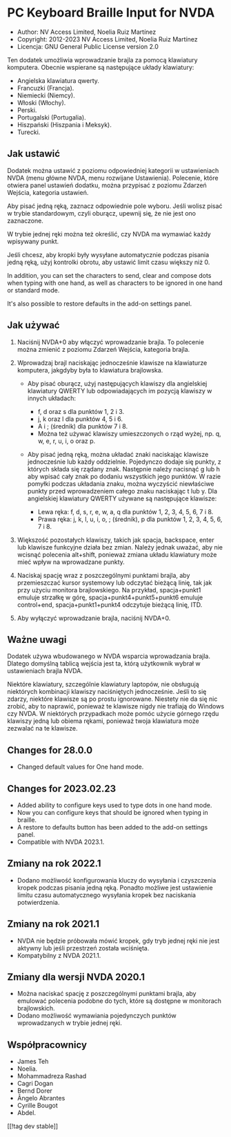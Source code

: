 # PC Keyboard Braille Input for NVDA #

* Author: NV Access Limited, Noelia Ruiz Martínez
* Copyright: 2012-2023 NV Access Limited, Noelia Ruiz Martínez
* Licencja: GNU General Public License version 2.0

Ten dodatek umożliwia wprowadzanie brajla za pomocą klawiatury
komputera. Obecnie wspierane są następujące układy klawiatury:

* Angielska klawiatura qwerty.
* Francuzki (Francja).
* Niemiecki (Niemcy).
* Włoski (Włochy).
* Perski.
* Portugalski (Portugalia).
* Hiszpański (Hiszpania i Meksyk).
* Turecki.

## Jak ustawić

Dodatek można ustawić z poziomu odpowiedniej kategorii w ustawieniach NVDA
(menu główne NVDA, menu rozwijane Ustawienia). Polecenie, które otwiera
panel ustawień dodatku, można przypisać z poziomu Zdarzeń Wejścia, kategoria
ustawień.

Aby pisać jedną ręką, zaznacz odpowiednie pole wyboru. Jeśli wolisz pisać w
trybie standardowym, czyli oburącz, upewnij się, że nie jest ono zaznaczone.

W trybie jednej ręki można też określić, czy NVDA ma wymawiać każdy
wpisywany punkt.

Jeśli chcesz, aby kropki były wysyłane automatycznie podczas pisania jedną
ręką, użyj kontrolki obrotu, aby ustawić limit czasu większy niż 0.

In addition, you can set the characters to send, clear and compose dots when
typing with one hand, as well as characters to be ignored in one hand or
standard mode.

It's also possible to restore defaults in the add-on settings panel.

## Jak używać

1. Naciśnij NVDA+0 aby włączyć wprowadzanie brajla. To polecenie można
   zmienić z poziomu Zdarzeń Wejścia, kategoria brajla.
2. Wprowadzaj brajl naciskając jednocześnie klawisze na klawiaturze
   komputera, jakgdyby była to klawiatura brajlowska.

	* Aby pisać oburącz, użyj następujących klawiszy dla angielskiej klawiatury
	  QWERTY lub odpowiadających im pozycją klawiszy w innych układach:

		* f, d oraz s dla punktów 1, 2 i 3.
		* j, k oraz l dla punktów 4, 5 i 6.
		* A i ; (średnik) dla punktów 7 i 8.
		* Można też używać klawiszy umieszczonych o rząd wyżej, np. q, w, e, r, u,
		  i, o oraz p.

	* Aby pisać jedną ręką, można układać znaki naciskając klawisze
	  jednocześnie lub każdy oddzielnie. Pojedynczo dodaje się punkty, z
	  których składa się rządany znak. Następnie należy nacisnąć g lub h aby
	  wpisać cały znak po dodaniu wszystkich jego punktów. W razie pomyłki
	  podczas układania znaku, można wyczyścić niewłaściwe punkty przed
	  wprowadzeniem całego znaku naciskając t lub y. Dla angielskiej klawiatury
	  QWERTY używane są następujące klawisze:

		* Lewa ręka: f, d, s, r, e, w, a, q dla punktów 1, 2, 3, 4, 5, 6, 7 i 8.
		* Prawa ręka: j, k, l, u, i, o, ; (średnik), p dla punktów 1, 2, 3, 4, 5,
		  6, 7 i 8.

3. Większość pozostałych klawiszy, takich jak spacja, backspace, enter lub
   klawisze funkcyjne działa bez zmian. Należy jednak uważać, aby nie
   wcisnąć polecenia alt+shift, ponieważ zmiana układu klawiatury może mieć
   wpływ na wprowadzane punkty.
4. Naciskaj spację wraz z poszczególnymi punktami brajla, aby przemieszczać
   kursor systemowy lub odczytać bieżącą linię, tak jak przy użyciu monitora
   brajlowskiego. Na przykład, spacja+punkt1 emuluje strzałkę w górę,
   spacja+punkt4+punkt5+punkt6 emuluje control+end, spacja+punkt1+punkt4
   odczytuje bieżącą linię, ITD.
5. Aby wyłączyć wprowadzanie brajla, naciśnij NVDA+0.

## Ważne uwagi

Dodatek używa wbudowanego w NVDA wsparcia wprowadzania brajla. Dlatego
domyślną tablicą wejścia jest ta, którą użytkownik wybrał w ustawieniach
brajla NVDA.

Niektóre klawiatury, szczególnie klawiatury laptopów, nie obsługują
niektórych kombinacji klawiszy naciśniętych jednocześnie.  Jeśli to się
zdarzy, niektóre klawisze są po prostu ignorowane.  Niestety nie da się nic
zrobić, aby to naprawić, ponieważ te klawisze nigdy nie trafiają do Windows
czy NVDA.  W niektórych przypadkach może pomóc użycie górnego rzędu klawiszy
jedną lub obiema rękami, ponieważ twoja klawiatura może zezwalać na te
klawisze.


## Changes for 28.0.0

* Changed default values for One hand mode.

## Changes for 2023.02.23

* Added ability to configure keys used to type dots in one hand mode.
* Now you can configure keys that should be ignored when typing in braille.
* A restore to defaults button has been added to the add-on settings panel.
* Compatible with NVDA 2023.1.

## Zmiany na rok 2022.1

* Dodano możliwość konfigurowania kluczy do wysyłania i czyszczenia kropek
  podczas pisania jedną ręką. Ponadto możliwe jest ustawienie limitu czasu
  automatycznego wysyłania kropek bez naciskania potwierdzenia.

## Zmiany na rok 2021.1

* NVDA nie będzie próbowała mówić kropek, gdy tryb jednej ręki nie jest
  aktywny lub jeśli przestrzeń została wciśnięta.
* Kompatybilny z NVDA 2021.1.

## Zmiany dla wersji NVDA 2020.1

* Można naciskać spację z poszczególnymi punktami brajla, aby emulować
  polecenia podobne do tych, które są dostępne w monitorach brajlowskich.
* Dodano możliwość wymawiania pojedynczych punktów wprowadzanych w trybie
  jednej ręki.

## Współpracownicy

* James Teh
* Noelia.
* Mohammadreza Rashad
* Cagri Dogan
* Bernd Dorer
* Ângelo Abrantes
* Cyrille Bougot
* Abdel.

[[!tag dev stable]]
